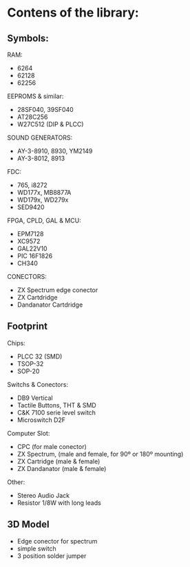 # Contens of the library:

## Symbols:
RAM:
- 6264
- 62128
- 62256

EEPROMS & similar:
- 28SF040, 39SF040
- AT28C256
- W27C512 (DIP & PLCC)

SOUND GENERATORS:
- AY-3-8910, 8930, YM2149
- AY-3-8012, 8913

FDC:
- 765, i8272
- WD177x, MB8877A
- WD179x, WD279x
- SED9420

FPGA, CPLD, GAL & MCU:
- EPM7128
- XC9572
- GAL22V10
- PIC 16F1826
- CH340

CONECTORS:
- ZX Spectrum edge conector
- ZX Cartdridge
- Dandanator Cartdridge


## Footprint
Chips:
- PLCC 32 (SMD)
- TSOP-32
- SOP-20

Switchs & Conectors:
- DB9 Vertical
- Tactile Buttons, THT & SMD
- C&K 7100 serie level switch
- Microswitch D2F

Computer Slot:
- CPC (for male conector)
- ZX Spectrum, (male and female, for 90º or 180º mounting)
- ZX Cartridge (male & female)
- ZX Dandanator (male & female)

Other:
- Stereo Audio Jack
- Resistor 1/8W with long leads


## 3D Model
- Edge conector for spectrum
- simple switch 
- 3 position solder jumper
